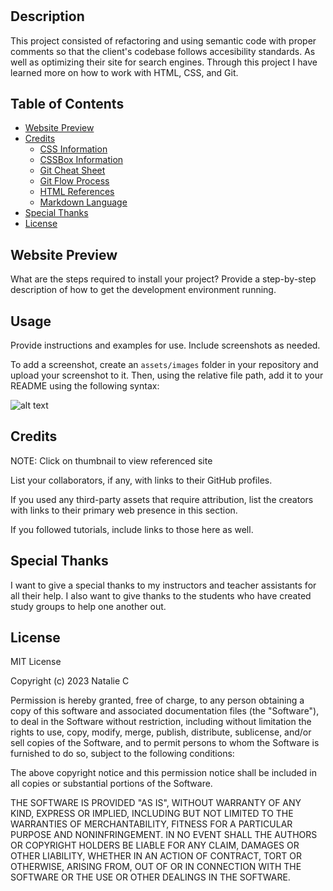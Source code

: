 # <Module1-Challenge>

## Description

This project consisted of refactoring and using semantic code with proper comments so that the client's codebase follows accesibility standards. As well as optimizing their site for search engines. Through this project I have learned more on how to work with HTML, CSS, and Git. 

## Table of Contents
- [Website Preview](#website-preview)
- [Credits](#credits)
    - [CSS Information](#css-information)
    - [CSSBox Information](#cssbox-information)
    - [Git Cheat Sheet](#git-cheat-sheet)
    - [Git Flow Process](#git-flow-process)
    - [HTML References](html-references)
    - [Markdown Language](#markdown-language-cheat-sheet)
- [Special Thanks](#special-thanks)
- [License](#license)

## Website Preview

What are the steps required to install your project? Provide a step-by-step description of how to get the development environment running.

## Usage

Provide instructions and examples for use. Include screenshots as needed.

To add a screenshot, create an `assets/images` folder in your repository and upload your screenshot to it. Then, using the relative file path, add it to your README using the following syntax:

![alt text](assets/images/screenshot.png)

## Credits
NOTE: Click on thumbnail to view referenced site

List your collaborators, if any, with links to their GitHub profiles.

If you used any third-party assets that require attribution, list the creators with links to their primary web presence in this section.

If you followed tutorials, include links to those here as well.

## Special Thanks

I want to give a special thanks to my instructors and teacher assistants for all their help. I also want to give thanks to the students who have created study groups to help one another out. 

## License

MIT License

Copyright (c) 2023 Natalie C

Permission is hereby granted, free of charge, to any person obtaining a copy
of this software and associated documentation files (the "Software"), to deal
in the Software without restriction, including without limitation the rights
to use, copy, modify, merge, publish, distribute, sublicense, and/or sell
copies of the Software, and to permit persons to whom the Software is
furnished to do so, subject to the following conditions:

The above copyright notice and this permission notice shall be included in all
copies or substantial portions of the Software.

THE SOFTWARE IS PROVIDED "AS IS", WITHOUT WARRANTY OF ANY KIND, EXPRESS OR
IMPLIED, INCLUDING BUT NOT LIMITED TO THE WARRANTIES OF MERCHANTABILITY,
FITNESS FOR A PARTICULAR PURPOSE AND NONINFRINGEMENT. IN NO EVENT SHALL THE
AUTHORS OR COPYRIGHT HOLDERS BE LIABLE FOR ANY CLAIM, DAMAGES OR OTHER
LIABILITY, WHETHER IN AN ACTION OF CONTRACT, TORT OR OTHERWISE, ARISING FROM,
OUT OF OR IN CONNECTION WITH THE SOFTWARE OR THE USE OR OTHER DEALINGS IN THE
SOFTWARE.




